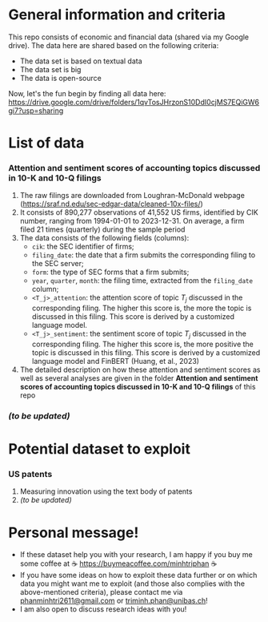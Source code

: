 # General information and criteria
This repo consists of economic and financial data (shared via my Google drive). The data here are shared based on the following criteria:
* The data set is based on textual data
* The data set is big
* The data is open-source

Now, let's the fun begin by finding all data here: https://drive.google.com/drive/folders/1qvTosJHrzonS10DdI0cjMS7EQiGW6gi7?usp=sharing

# List of data
### Attention and sentiment scores of accounting topics discussed in 10-K and 10-Q filings
1. The raw filings are downloaded from Loughran-McDonald webpage (https://sraf.nd.edu/sec-edgar-data/cleaned-10x-files/)
2. It consists of 890,277 observations of 41,552 US firms, identified by CIK number, ranging from 1994-01-01 to 2023-12-31. On average, a firm filed 21 times (quarterly) during the sample period
3. The data consists of the following fields (columns):
   * `cik`: the SEC identifier of firms;
   * `filing_date`: the date that a firm submits the corresponding filing to the SEC server;
   * `form`: the type of SEC forms that a firm submits;
   * `year`, `quarter`, `month`: the filing time, extracted from the `filing_date` column;
   * `<T_j>_attention`: the attention score of topic $T_j$ discussed in the corresponding filing. The higher this score is, the more the topic is discussed in this filing. This score is derived by a customized language model.
   * `<T_j>_sentiment`: the sentiment score of topic $T_j$ discussed in the corresponding filing. The higher this score is, the more positive the topic is discussed in this filing. This score is derived by a customized language model and FinBERT (Huang, et al., 2023)
4. The detailed description on how these attention and sentiment scores as well as several analyses are given in the folder **Attention and sentiment scores of accounting topics discussed in 10-K and 10-Q filings** of this repo
### _(to be updated)_

# Potential dataset to exploit
### US patents
1. Measuring innovation using the text body of patents
2. _(to be updated)_

# Personal message!
* If these dataset help you with your research, I am happy if you buy me some coffee at :coffee: https://buymeacoffee.com/minhtriphan :coffee:
* If you have some ideas on how to exploit these data further or on which data you might want me to exploit (and those also complies with the above-mentioned criteria), please contact me via phanminhtri2611@gmail.com or triminh.phan@unibas.ch!
* I am also open to discuss research ideas with you!
